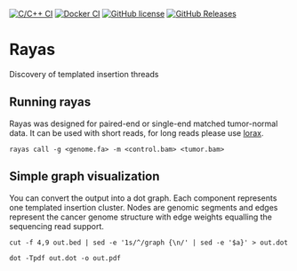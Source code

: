 [![C/C++ CI](https://github.com/tobiasrausch/rayas/workflows/C/C++%20CI/badge.svg)](https://github.com/tobiasrausch/rayas/actions)
[![Docker CI](https://github.com/tobiasrausch/rayas/workflows/Docker%20CI/badge.svg)](https://hub.docker.com/r/trausch/rayas/)
[![GitHub license](https://img.shields.io/badge/License-BSD%203--Clause-blue.svg)](https://github.com/tobiasrausch/rayas/blob/master/LICENSE)
[![GitHub Releases](https://img.shields.io/github/release/tobiasrausch/rayas.svg)](https://github.com/tobiasrausch/rayas/releases)

# Rayas

Discovery of templated insertion threads

## Running rayas

Rayas was designed for paired-end or single-end matched tumor-normal data. It can be used with short reads, for long reads please use [lorax](https://github.com/tobiasrausch/lorax).

`rayas call -g <genome.fa> -m <control.bam> <tumor.bam>`

## Simple graph visualization

You can convert the output into a dot graph. Each component represents one templated insertion cluster. Nodes are genomic segments and edges represent the cancer genome structure with edge weights equalling the sequencing read support.

`cut -f 4,9 out.bed | sed -e '1s/^/graph {\n/' | sed -e '$a}' > out.dot`

`dot -Tpdf out.dot -o out.pdf`
